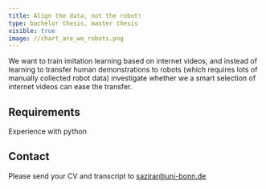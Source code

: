 ```yaml
---
title: Align the data, not the robot!
type: bachelor thesis, master thesis
visible: true
image: //chart_are_we_robots.png
---
```

We want to train imitation learning based on internet videos, and instead of learning to transfer human demonstrations to robots (which requires lots of manually collected robot data) investigate whether we a smart selection of internet videos can ease the transfer.

 ## Requirements
Experience with python

## Contact
Please send your CV and transcript to sazirar@uni-bonn.de